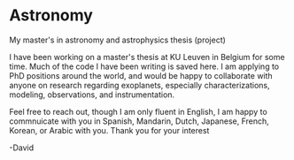 # Astronomy
My master's in astronomy and astrophysics thesis (project)

I have been working on a master's thesis at KU Leuven in Belgium for some time.
Much of the code I have been writing is saved here. I am applying to PhD positions around the world,
and would be happy to collaborate with anyone on research regarding exoplanets, especially characterizations, modeling, observations, and instrumentation. 

Feel free to reach out, though I am only fluent in English, I am happy to commnuicate with you in Spanish, Mandarin, Dutch, Japanese, French, Korean, or Arabic with you. Thank you for your interest

-David 
